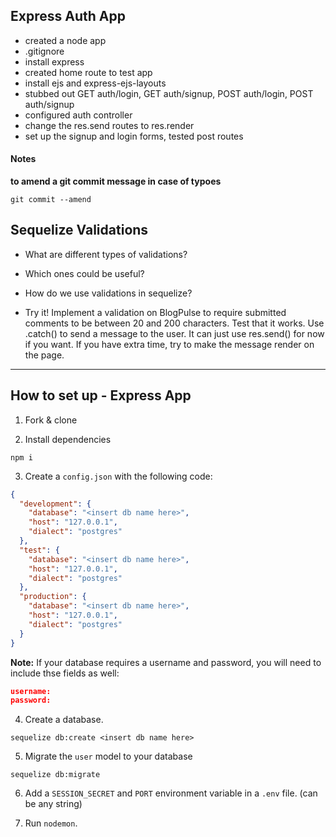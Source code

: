 ## Express Auth App

* created a node app
* .gitignore
* install express
* created home route to test app
* install ejs and express-ejs-layouts
* stubbed out GET auth/login, GET auth/signup, POST auth/login, POST auth/signup
* configured auth controller
* change the res.send routes to res.render
* set up the signup and login forms, tested post routes


#### Notes

**to amend a git commit message in case of typoes**
```
git commit --amend
```

## Sequelize Validations
* What are different types of validations?

* Which ones could be useful?
* How do we use validations in sequelize?
* Try it! Implement a validation on BlogPulse to require submitted comments to be between 20 and 200 characters. Test that it works. Use .catch() to send a message to the user. It can just use res.send() for now if you want. If you have extra time, try to make the message render on the page.

---

## How to set up - Express App

1. Fork & clone

2. Install dependencies
```
npm i
```

3. Create a `config.json` with the following code:
```json
{
  "development": {
    "database": "<insert db name here>",
    "host": "127.0.0.1",
    "dialect": "postgres"
  },
  "test": {
    "database": "<insert db name here>",
    "host": "127.0.0.1",
    "dialect": "postgres"
  },
  "production": {
    "database": "<insert db name here>",
    "host": "127.0.0.1",
    "dialect": "postgres"
  }
}
```

**Note:** If your database requires a username and password, you will need to include thse fields as well:
```json
username:
password:
```


4. Create a database.
```
sequelize db:create <insert db name here>
```

5. Migrate the `user` model to your database
```
sequelize db:migrate
```

6. Add a `SESSION_SECRET` and `PORT` environment variable in a `.env` file. (can be any string)

7. Run `nodemon`.